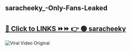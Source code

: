
 ## saracheeky_-Only-Fans-Leaked

# <h2><a href="https://clipsfans.com/saracheeky_&ref=git">🔗 Click to LINKS ⏩⏩ 👉 🟢 saracheeky  </a></h2>

<a href="https://clipsfans.com/saracheeky_&ref=git" rel="nofollow" data-target="animated-image.originalLink"><img src="https://i.ibb.co.com/xMMVF88/686577567.gif" alt="Viral Video Original" style="max-width: 100%; display: inline-block;" data-target="animated-image.originalImage"></a>
